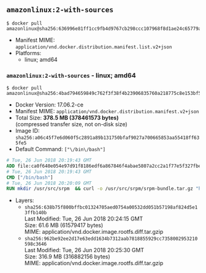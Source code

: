 ## `amazonlinux:2-with-sources`

```console
$ docker pull amazonlinux@sha256:636996e81ff1cc9fb4d9767cb298ccc107968f8d1ae24c65779a2c9e01a3eff6
```

-	Manifest MIME: `application/vnd.docker.distribution.manifest.list.v2+json`
-	Platforms:
	-	linux; amd64

### `amazonlinux:2-with-sources` - linux; amd64

```console
$ docker pull amazonlinux@sha256:4bad794659849c762f3f38f4b23906835760a218775c8e153bf541ab8bcf0943
```

-	Docker Version: 17.06.2-ce
-	Manifest MIME: `application/vnd.docker.distribution.manifest.v2+json`
-	Total Size: **378.5 MB (378461573 bytes)**  
	(compressed transfer size, not on-disk size)
-	Image ID: `sha256:a06c45f7e6d060f5c2891a89b131750bfaf9027a700665853aa55418ff635fe5`
-	Default Command: `["\/bin\/bash"]`

```dockerfile
# Tue, 26 Jun 2018 20:19:43 GMT
ADD file:ca0f640e054e97d91f8186edf6a867846f4abae5807a2cc2a1f77e5f327fbe68 in / 
# Tue, 26 Jun 2018 20:19:43 GMT
CMD ["/bin/bash"]
# Tue, 26 Jun 2018 20:20:09 GMT
RUN mkdir /usr/src/srpm  && curl -o /usr/src/srpm/srpm-bundle.tar.gz "https://amazon-linux-docker-sources.s3-accelerate.amazonaws.com/amzn2/srpm-bundle.tar.gz?versionId=rQgURY_SYHqkLFRiaPqzhE7GEJw5liK."  && echo "58ddcb36c2bb04995ff9c40d3e102e9137871fc7f13b075c34cefaf0fc516e16 /usr/src/srpm/srpm-bundle.tar.gz" | sha256sum -c -
```

-	Layers:
	-	`sha256:638b75f800bffbc01324705aed0754a00532dd051b57198af824d5e13ffb140b`  
		Last Modified: Tue, 26 Jun 2018 20:24:15 GMT  
		Size: 61.6 MB (61579417 bytes)  
		MIME: application/vnd.docker.image.rootfs.diff.tar.gzip
	-	`sha256:962be92ee2d17e63edd1634b7312aab7818855929cc7358002953210598c3646`  
		Last Modified: Tue, 26 Jun 2018 20:25:30 GMT  
		Size: 316.9 MB (316882156 bytes)  
		MIME: application/vnd.docker.image.rootfs.diff.tar.gzip
